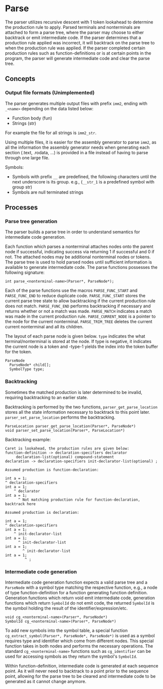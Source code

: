 # Parse

The parser utilizes recursive descent with 1 token lookahead to determine the production rule to apply. Parsed terminals and nonterminals are attached to form a parse tree, where the parser may choose to either backtrack or emit intermediate code. If the parser determines that a production rule applied was incorrect, it will backtrack on the parse tree to when the production rule was applied. If the parser completed certain production rules such as function-definitions or is at certain points in the program, the parser will generate intermediate code and clear the parse tree.

## Concepts

### Output file formats (Unimplemented)

The parser generates multiple output files with prefix `imm2`, ending with `_<name>` depending on the data listed below:

- Function body (fun)
- Strings (str)

For example the file for all strings is `imm2_str`.

Using multiple files, it is easier for the assembly generator to parse `imm2`, as all the information the assembly generator needs when generating each section (.text, .rodata, ...) is provided in a file instead of having to parse through one large file.

Symbols:

- Symbols with prefix `__` are predefined, the following characters until the next underscore is its group. e.g., (`__str_1` is a predefined symbol with group str)
- Symbols are null terminated strings

## Processes

### Parse tree generation

The parser builds a parse tree in order to understand semantics for intermediate code generation.

Each function which parses a nonterminal attaches nodes onto the parent node if successful, indicating success via returning 1 if successful and 0 if not. The attached nodes may be additional nonterminal nodes or tokens. The parse tree is used to hold parsed nodes until sufficient information is available to generate intermediate code. The parse functions possesses the following signature:

```
int parse_<nonterminal-name>(Parser*, ParseNode*);
```

Each of the parse functions use the macros `PARSE_FUNC_START` and `PARSE_FUNC_END` to reduce duplicate code. `PARSE_FUNC_START` stores the current parse tree state to allow backtracking if the current production rule does not match. `PARSE_FUNC_END` performs backtracking if necessary and returns whether or not a match was made. `PARSE_MATCH` indicates a match was made in the current production rule. `PARSE_CURRENT_NODE` is a pointer to the node for the current nonterminal. `PARSE_TRIM_TREE` deletes the current current nonterminal and all its children.

The layout of each parse node is given below. `type` indicates the what terminal/nonterminal is stored at the node. If type is negative, it indicates the current node is a token and -type-1 yields the index into the token buffer for the token.

```
ParseNode
  ParseNode* child[];
  SymbolType type;
```

### Backtracking

Sometimes the matched production is later determined to be invalid, requiring backtracking to an earlier state.

Backtracking is performed by the two functions, `parser_get_parse_location` stores all the state information necessary to backtrack to this point later. `parser_set_parse_location` performs the backtracking.

```
ParseLocation parser_get_parse_location(Parser*, ParseNode*)
void parser_set_parse_location(Parser*, ParseLocation*)
```

Backtracking example:

```
Caret is lookahead, the production rules are given below:
function-definition -> declaration-specifiers declarator
     declaration-list(optional) compound-statement
declaration -> declaration-specifiers init-declarator-list(optional) ;

Assumed production is function-declaration:

int a = 1;
^ declaration-specifiers
int a = 1;
    ^ declarator
int a = 1;
      ^ Not matching production rule for function-declaration, backtrack here

Assumed production is declaration:

int a = 1;
^ declaration-specifiers
int a = 1;
    ^ init-declarator-list
int a = 1;
      ^ init-declarator-list
int a = 1;
        ^ init-declarator-list
int a = 1;
         ^ ;
```

### Intermediate code generation

Intermediate code generation function expects a valid parse tree and a `ParseNode` with a symbol type matching the respective function, e.g., a node of type function-definition for a function generating function definition. Generation functions which return void emit intermediate code, generation functions which return `SymbolId` do not emit code, the returned `SymbolId` is the symbol holding the result of the identifier/expression/etc.

```
void cg_<nonterminal-name>(Parser*, ParseNode*)
SymbolId cg_<nonterminal-name>(Parser*, ParseNode*)
```

To add new symbols into the symbol table, a special function `cg_extract_symbol(Parser*, ParseNode*, ParseNode*)` is used as a symbol requires type and identifier which come from different nodes. This special function takes in both nodes and performs the necessary operations. The standard `cg_<nonterminal-name>` functions such as `cg_identifier` can be used for accessing symbols as they return the symbol's `SymbolId`.

Within function-definition, intermediate code is generated at each sequence point. As it will never need to backtrack to a point prior to the sequence point, allowing for the parse tree to be cleared and intermediate code to be generated as it cannot change anymore.

